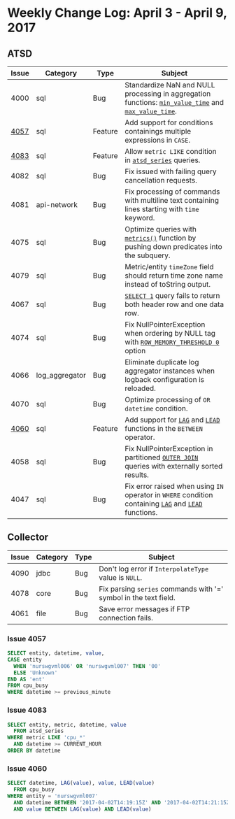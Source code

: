 # Weekly Change Log: April 3 - April 9, 2017

## ATSD

| Issue| Category    | Type    | Subject                                                             |
|------|-------------|---------|---------------------------------------------------------------------|
| 4000 | sql | Bug | Standardize NaN and NULL processing in aggregation functions: [`min_value_time`](../../sql#aggregation-functions) and [`max_value_time`](../../sql#aggregation-functions). |
| [4057](#issue-4057) | sql | Feature | Add support for conditions containings multiple expressions in `CASE`. |
| [4083](#issue-4083) | sql | Feature | Allow `metric LIKE` condition in [`atsd_series`](../../sql#atsd_series-table) queries. |
| 4082 | sql | Bug | Fix issued with failing query cancellation requests. |
| 4081 | api-network | Bug | Fix processing of commands with multiline text containing lines starting with `time` keyword. |
| 4075 | sql | Bug | Optimize queries with [`metrics()`](../../sql#metrics) function by pushing down predicates into the subquery. |
| 4079 | sql | Bug | Metric/entity `timeZone` field should return time zone name instead of toString output. |
| 4067 | sql | Bug | [`SELECT 1`](../../sql#validation-query) query fails to return both header row and one data row. |
| 4074 | sql | Bug | Fix NullPointerException when ordering by NULL tag with [`ROW_MEMORY_THRESHOLD 0`](../../sql#row_memory_threshold-option) option |
| 4066 | log_aggregator | Bug | Eliminate duplicate log aggregator instances when logback configuration is reloaded.  |
| 4070 | sql | Bug | Optimize processing of `OR datetime` condition. |
| [4060](#issue-4060) | sql | Feature | Add support for [`LAG`](../../sql#lag) and [`LEAD`](../../sql#lead) functions in the `BETWEEN` operator. |
| 4058 | sql | Bug | Fix NullPointerException in partitioned [`OUTER JOIN`](../../sql#outer-join) queries with externally sorted results. |
| 4047 | sql | Bug | Fix error raised when using `IN` operator in `WHERE` condition containing [`LAG`](../../sql#lag) and [`LEAD`](../../sql#lead) functions. |

## Collector

| Issue| Category    | Type    | Subject                                                                              |
|------|-------------|---------|--------------------------------------------------------------------------------------|
| 4090 | jdbc | Bug | Don't log error if `InterpolateType` value is `NULL`. |
| 4078 | core | Bug | Fix parsing `series` commands with '=' symbol in the text field.  |
| 4061 | file | Bug | Save error messages if FTP connection fails. |

### Issue 4057

```sql
SELECT entity, datetime, value,
CASE entity
  WHEN 'nurswgvml006' OR 'nurswgvml007' THEN '00'
  ELSE 'Unknown'
END AS 'ent'
FROM cpu_busy
WHERE datetime >= previous_minute
```

### Issue 4083

```sql
SELECT entity, metric, datetime, value
  FROM atsd_series
WHERE metric LIKE 'cpu_*'
  AND datetime >= CURRENT_HOUR
ORDER BY datetime
```

### Issue 4060

```sql
SELECT datetime, LAG(value), value, LEAD(value)
  FROM cpu_busy
WHERE entity = 'nurswgvml007'
  AND datetime BETWEEN '2017-04-02T14:19:15Z' AND '2017-04-02T14:21:15Z'
  AND value BETWEEN LAG(value) AND LEAD(value)
```
